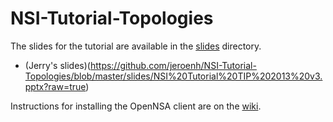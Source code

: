 NSI-Tutorial-Topologies
=======================

The slides for the tutorial are available in the [slides](https://github.com/jeroenh/NSI-Tutorial-Topologies/tree/master/slides) directory.

* (Jerry's slides)(https://github.com/jeroenh/NSI-Tutorial-Topologies/blob/master/slides/NSI%20Tutorial%20TIP%202013%20v3.pptx?raw=true)

Instructions for installing the OpenNSA client are on the [wiki](http://github.com/jeroenh/NSI-Tutorial-Topologies/wiki).

